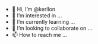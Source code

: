 - 👋 Hi, I’m @kerllon
- 👀 I’m interested in ...
- 🌱 I’m currently learning ...
- 💞️ I’m looking to collaborate on ...
- 📫 How to reach me ...

<!---
kerllon/kerllon is a ✨ special ✨ repository because its `README.md` (this file) appears on your GitHub profile.
You can click the Preview link to take a look at your changes.
--->
